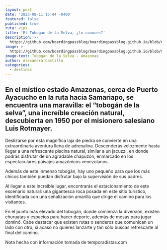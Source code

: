 ```yaml
---
layout: post
date: '2023-08-11 15:44 -0400'
featured: false
published: true
ruta: vips
title: 'El Tobogán de la Selva, ¿lo conoces?'
description: >-
  https://github.com/boardingpassblog/boardingpassblog.github.io/blob/main/assets/images/Tobogandelaselva-bp.jpg
image: >-
  https://github.com/boardingpassblog/boardingpassblog.github.io/blob/main/assets/images/Tobogandelaselva-bp.jpg
image-text: Tobogan de la Selva - Amazonas
author: Alexandra Castillo
categories:
  - destinos
---
```


## En el místico estado Amazonas, cerca de Puerto Ayacucho en la ruta hacia Samariapo, se encuentra una maravilla: el “tobogán de la selva”, una increíble creación natural, descubierta en 1950 por el misionero salesiano Luis Rotmayer.


Deslizarse por esta magnífica laja de piedra se convierte en una extraordinaria aventura llena de adrenalina. Descenderás velozmente hasta llegar a una refrescante piscina natural, similar a un jacuzzi, en donde podrás disfrutar de un agradable chapuzón, enmarcado en los espectaculares paisajes amazónicos venezolanos.


Además de este inmenso tobogán, hay uno pequeño para que los más chicos también puedan disfrutar bajo la supervisión de sus padres. 


Al llegar a este increíble lugar, encontrarás el estacionamiento de este escenario natural: una gigantesca roca posada en este sitio turístico, identificada con una señalización amarilla que dirige el camino para los visitantes. 


En el punto más elevado del tobogán, donde comienza la diversión, existen churuatas y espacios para hacer deporte, además de mesas para jugar dominó. Cabe destacar que existen rutas o senderos que comunican un lado con otro, si acaso no quieres lanzarte y tan sólo buscas refrescarte al final del camino. 


Nota hecha con información tomada de temporadistas.com 
